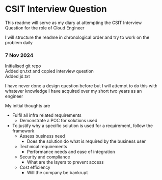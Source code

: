 # CSIT Interview Question

This readme will serve as my diary at attempting the CSIT Interview Question for the role of Cloud Engineer  

I will structure the readme in chronological order and try to work on the problem daily  

### 7 Nov 2024
Initialised git repo  
Added qn.txt and copied interview question  
Added jd.txt 

I have never done a design question before but I will attempt to do this with whatever knowledge I have acquired over my short two years as an engineer  

My initial thoughts are  
- Fulfil all infra related requirements 
    - Demonstrate a POC for solutions used
- To justify why a specific solution is used for a requirement, follow the framework
    - Assess business need
        - Does the solution do what is required by the business user
    - Technical requirements
        - Performance needs and ease of integration
    - Security and compliance
        - What are the layers to prevent access
    - Cost efficiency
        - Will the company be bankrupt





